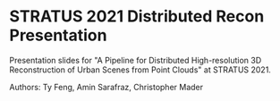 # STRATUS 2021 Distributed Recon Presentation

Presentation slides for "A Pipeline for Distributed High-resolution 3D Reconstruction of Urban Scenes from Point Clouds" at STRATUS 2021. 

Authors: Ty Feng, Amin Sarafraz, Christopher Mader

